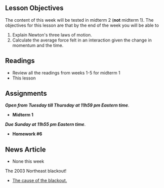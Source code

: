 Lesson Objectives
-----------------

The content of this week will be tested in midterm 2 (**not** midterm 1). The objectives for this lesson are that by the end of the week you will be able to

1. Explain Newton's three laws of motion.
2. Calculate the average force felt in an interaction given the change in momentum and the time.

Readings
--------

- Review all the readings from weeks 1-5 for midterm 1
- This lesson

Assignments
-----------

_**Open from Tuesday till Thursday at 11h59 pm Eastern time**_.

- **Midterm 1**

_**Due Sunday at 11h55 pm Eastern time**_.

- **Homework #6**

News Article
------------

- None this week

The 2003 Northeast blackout!

- [The cause of the blackout.](http://www.scientificamerican.com/article.cfm?id=2003-blackout-five-years-later)
